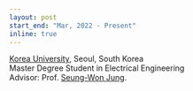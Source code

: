 ```yaml
---
layout: post
start_end: "Mar, 2022 - Present"
inline: true
---
```


[Korea University](https://www.korea.ac.kr), Seoul, South Korea \
Master Degree Student in Electrical Engineering \
Advisor: Prof. [Seung-Won Jung](https://scholar.google.com/citations?user=2PHpYPQAAAAJ&hl=ko&oi=ao).
